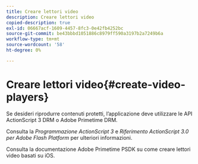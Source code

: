 ```yaml
---
title: Creare lettori video
description: Creare lettori video
copied-description: true
exl-id: 06667acf-1609-4457-8fc3-0e42fb4252bc
source-git-commit: be43bbbd1051886c8979ff590a3197b2a7249b6a
workflow-type: tm+mt
source-wordcount: '58'
ht-degree: 0%

---
```


# Creare lettori video{#create-video-players}

Se desideri riprodurre contenuti protetti, l’applicazione deve utilizzare le API ActionScript 3 DRM o Adobe Primetime DRM.

Consulta la *Programmazione ActionScript 3* e *Riferimento ActionScript 3.0 per Adobe Flash Platform* per ulteriori informazioni.

Consulta la documentazione Adobe Primetime PSDK su come creare lettori video basati su iOS.
